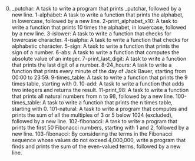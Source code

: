 0. _putchar: A task to write a program that prints _putchar, followed by a new line.
1-alphabet: A task to write a function that prints the alphabet, in lowercase, followed by a new line.
2-print_alphabet_x10: A task to write a function that prints 10 times the alphabet, in lowercase, followed by a new line.
3-islower: A task to write a function that checks for lowercase character.
4-isalpha: A task to write a function that checks for alphabetic character.
5-sign: A task to write a function that prints the sign of a number.
6-abs: A task to write a function that computes the absolute value of an integer.
7-print_last_digit: A task to write a function that prints the last digit of a number.
8-24_hours: A task to write a function that prints every minute of the day of Jack Bauer, starting from 00:00 to 23:59.
9-times_table: A task to write a function that prints the 9 times table, starting with 0.
10-add: A task to write a function that adds two integers and returns the result.
11-print_98: A task to write a function that prints all natural numbers from n to 98, followed by a new line.
100-times_table: A task to write a function that prints the n times table, starting with 0.
101-natural: A task to write a program that computes and prints the sum of all the multiples of 3 or 5 below 1024 (excluded), followed by a new line.
102-fibonacci: A task to write a program that prints the first 50 Fibonacci numbers, starting with 1 and 2, followed by a new line.
103-fibonacci: By considering the terms in the Fibonacci sequence whose values do not exceed 4,000,000, write a program that finds and prints the sum of the even-valued terms, followed by a new line.
